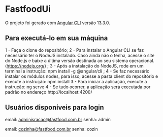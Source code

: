 # FastfoodUi

O projeto foi gerado com [Angular CLI](https://github.com/angular/angular-cli) versão 13.3.0.


## Para executá-lo em sua máquina

1 - Faça o clone do repositório;
2 - Para instalar o Angular CLI se faz necessário ter o NodeJS instalado. Caso ainda não o tenha, acesse o site do Node.js e baixe a última versão destinada ao seu sistema operacional. (https://nodejs.org/) ;
3 - Após a instalação do NodeJS, rode em um terminal a instrução: npm install -g @angular/cli ;
4 - Se faz necessário instalar os módulos nodes, para isso, acesse a pasta client do repositório e execute a instrução: npm install
3 - Para iniciar a aplicação, execute a instrução: ng serve
4 - Se tudo ocorrer, a aplicação será executada por padrão no endereço http://localhost:4200/

## Usuários disponíveis para login
email: adminisracao@fastfood.com.br
senha: admin

email: cozinha@fastfood.com.br
senha: cozin
